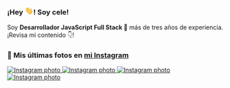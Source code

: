 <h3>¡Hey <img src="https://raw.githubusercontent.com/ABSphreak/ABSphreak/master/gifs/Hi.gif" width="20px" decondig="async">! Soy cele!</h3>

<p>Soy <strong>Desarrollador JavaScript Full Stack 🚀</strong> más de tres años de experiencia.<br />¡Revisa mi contenido 👇!</p>

### 📸 Mis últimas fotos en [mi Instagram](https://instagram.com/cele)


<a href='https://instagram.com/p/C1UpuSGLQiG' target='_blank'>
  <img width='20%' src='https://scontent-mia3-1.cdninstagram.com/v/t51.29350-15/412513918_1325803934584302_4400498733289087214_n.jpg?stp=dst-jpg_e15&_nc_ht=scontent-mia3-1.cdninstagram.com&_nc_cat=106&_nc_ohc=sJuKd6u8vYIAX_DQo1Y&edm=APU89FABAAAA&ccb=7-5&oh=00_AfCIVh6CAlmkmrIRybMCFZGE4dEsjeNTreed-31iaG3wkQ&oe=6608009D&_nc_sid=bc0c2c' alt='Instagram photo' />
</a>
<a href='https://instagram.com/p/CzMY3lzxgmx' target='_blank'>
  <img width='20%' src='https://scontent-mia3-2.cdninstagram.com/v/t51.29350-15/398916226_819142863293745_2426123683154743297_n.webp?stp=dst-jpg_e35&_nc_ht=scontent-mia3-2.cdninstagram.com&_nc_cat=109&_nc_ohc=p69LDpL1FRgAX-Bq0RT&edm=APU89FABAAAA&ccb=7-5&oh=00_AfBrV4gfji6dU_xXhQBWIwOh6gap5MBngZHJaJGtI0Xkpg&oe=66078F0C&_nc_sid=bc0c2c' alt='Instagram photo' />
</a>
<a href='https://instagram.com/p/CygbQv4uqxM' target='_blank'>
  <img width='20%' src='https://scontent-mia3-2.cdninstagram.com/v/t51.29350-15/391525959_236593062741789_5868561716480810596_n.webp?stp=dst-jpg_e35&_nc_ht=scontent-mia3-2.cdninstagram.com&_nc_cat=109&_nc_ohc=kuf3S3cxaywAX9bWubu&edm=APU89FABAAAA&ccb=7-5&oh=00_AfCPjTs2_NjqLIYakleS-3SXSn0iwM91otEHrxlAhjnjjA&oe=66079548&_nc_sid=bc0c2c' alt='Instagram photo' />
</a>
<a href='https://instagram.com/p/CxTmOF6vN8M' target='_blank'>
  <img width='20%' src='https://scontent-mia3-2.cdninstagram.com/v/t51.29350-15/378565944_323878180141713_8920720304536029091_n.jpg?stp=dst-jpg_e15&_nc_ht=scontent-mia3-2.cdninstagram.com&_nc_cat=109&_nc_ohc=s3ZRREqsyWQAX-UfRIB&edm=APU89FABAAAA&ccb=7-5&oh=00_AfAm-MvqtJWMselphBfYcvkqfMbbLTc4G6t5JmEfjOFU9w&oe=6607C752&_nc_sid=bc0c2c' alt='Instagram photo' />
</a>
